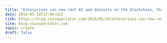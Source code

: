 ```yaml
---
title: "Enterprises can now rent AI and datasets on the blockchain, through iExec's new data wallet."
date: 2019-05-28T17:06:52Z
link: https://blog.coinspectator.com/2019/05/28/enterprises-can-now-rent-ai-and-datasets-on-the-blockchain-through-iexecs-new-data-wallet/?utm_medium=RSS&utm_source=hune
site: blog.coinspectator.com
topic: crypto
draft: false
---
```

